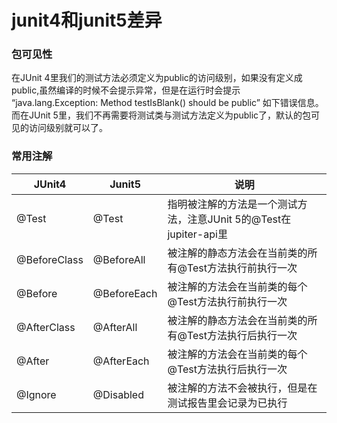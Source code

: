 # junit4和junit5差异

### 包可见性

在JUnit 4里我们的测试方法必须定义为public的访问级别，如果没有定义成public,虽然编译的时候不会提示异常，但是在运行时会提示 “java.lang.Exception: Method testIsBlank() should be public” 如下错误信息。
而在JUnit 5里，我们不再需要将测试类与测试方法定义为public了，默认的包可见的访问级别就可以了。

### 常用注解

| JUnit4       | Junit5      | 说明                                                         |
| ------------ | ----------- | ------------------------------------------------------------ |
| @Test        | @Test       | 指明被注解的方法是一个测试方法，注意JUnit 5的@Test在jupiter-api里 |
| @BeforeClass | @BeforeAll  | 被注解的静态方法会在当前类的所有@Test方法执行前执行一次      |
| @Before      | @BeforeEach | 被注解的方法会在当前类的每个@Test方法执行前执行一次          |
| @AfterClass  | @AfterAll   | 被注解的静态方法会在当前类的所有@Test方法执行后执行一次      |
| @After       | @AfterEach  | 被注解的方法会在当前类的每个@Test方法执行后执行一次          |
| @Ignore      | @Disabled   | 被注解的方法不会被执行，但是在测试报告里会记录为已执行       |

